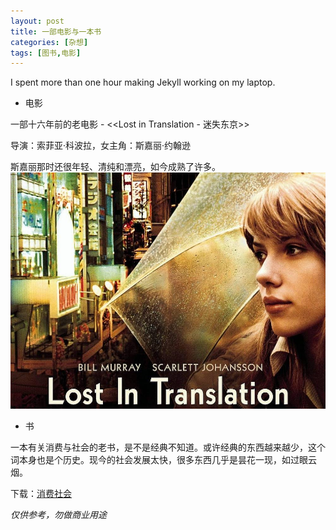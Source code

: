 ```yaml
---
layout: post
title: 一部电影与一本书
categories: [杂想]
tags: [图书,电影]
---
```

I spent more than one hour making Jekyll working on my laptop. 

- 电影

一部十六年前的老电影 - <<Lost in Translation - 迷失东京>>

导演：索菲亚·科波拉，女主角：斯嘉丽·约翰逊

斯嘉丽那时还很年轻、清纯和漂亮，如今成熟了许多。
![Lost in Translation](/assets/images/lost-in-transalation.jpg)

- 书

一本有关消费与社会的老书，是不是经典不知道。或许经典的东西越来越少，这个词本身也是个历史。现今的社会发展太快，很多东西几乎是昙花一现，如过眼云烟。 

下载：[消费社会](/assets/files/consume-society.pdf)

*仅供参考，勿做商业用途*

